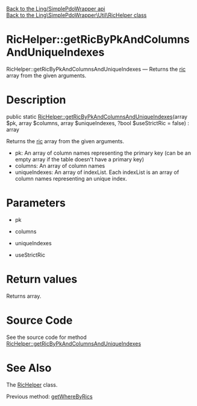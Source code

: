 [Back to the Ling/SimplePdoWrapper api](https://github.com/lingtalfi/SimplePdoWrapper/blob/master/doc/api/Ling/SimplePdoWrapper.md)<br>
[Back to the Ling\SimplePdoWrapper\Util\RicHelper class](https://github.com/lingtalfi/SimplePdoWrapper/blob/master/doc/api/Ling/SimplePdoWrapper/Util/RicHelper.md)


RicHelper::getRicByPkAndColumnsAndUniqueIndexes
================



RicHelper::getRicByPkAndColumnsAndUniqueIndexes — Returns the [ric](https://github.com/lingtalfi/NotationFan/blob/master/ric.md) array from the given arguments.




Description
================


public static [RicHelper::getRicByPkAndColumnsAndUniqueIndexes](https://github.com/lingtalfi/SimplePdoWrapper/blob/master/doc/api/Ling/SimplePdoWrapper/Util/RicHelper/getRicByPkAndColumnsAndUniqueIndexes.md)(array $pk, array $columns, array $uniqueIndexes, ?bool $useStrictRic = false) : array




Returns the [ric](https://github.com/lingtalfi/NotationFan/blob/master/ric.md) array from the given arguments.
- pk: An array of column names representing the primary key (can be an empty array if the table doesn't have a primary key)
- columns: An array of column names
- uniqueIndexes: An array of indexList. Each indexList is an array of column names representing an unique index.




Parameters
================


- pk

    

- columns

    

- uniqueIndexes

    

- useStrictRic

    


Return values
================

Returns array.








Source Code
===========
See the source code for method [RicHelper::getRicByPkAndColumnsAndUniqueIndexes](https://github.com/lingtalfi/SimplePdoWrapper/blob/master/Util/RicHelper.php#L102-L118)


See Also
================

The [RicHelper](https://github.com/lingtalfi/SimplePdoWrapper/blob/master/doc/api/Ling/SimplePdoWrapper/Util/RicHelper.md) class.

Previous method: [getWhereByRics](https://github.com/lingtalfi/SimplePdoWrapper/blob/master/doc/api/Ling/SimplePdoWrapper/Util/RicHelper/getWhereByRics.md)<br>


